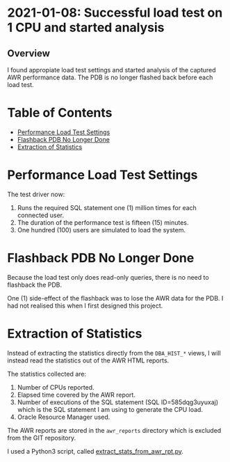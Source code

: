 # 2021-01-08: Successful load test on 1 CPU and started analysis 

## Overview

I found appropiate load test settings and started analysis of the captured AWR
performance data. The PDB is no longer flashed back before each load test.

# Table of Contents

* [Performance Load Test Settings](#performance-load-test-settings)
* [Flashback PDB No Longer Done](#flashback-pdb-no-longer-done)
* [Extraction of Statistics](#extraction-of-statistics)

# Performance Load Test Settings

The test driver now:
1. Runs the required SQL statement one (1) million times for each connected user.
1. The duration of the performance test is fifteen (15) minutes.
1. One hundred (100) users are simulated to load the system.

# Flashback PDB No Longer Done

Because the load test only does read-only queries, there is no need to flashback
the PDB.

One (1) side-effect of the flashback was to lose the AWR data for the PDB. I had
not realised this when I first designed this project.

# Extraction of Statistics

Instead of extracting the statistics directly from the `DBA_HIST_*` views, I
will instead read the statistics out of the AWR HTML reports.

The statistics collected are:
1. Number of CPUs reported.
1. Elapsed time covered by the AWR report.
1. Number of executions of the SQL statement (SQL ID=585dqg3uyuxaj) which is the
SQL statement I am using to generate the CPU load.
1. Oracle Resource Manager used.

The AWR reports are stored in the `awr_reports` directory which is excluded
from the GIT repository.

I used a Python3 script, called [extract_stats_from_awr_rpt.py](../extract_stats_from_awr_rpt.py).
